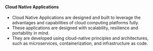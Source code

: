 #### Cloud Native Applications 

- Cloud Native Applications are designed and built to leverage the advantages and capabilities of cloud computing platforms fully. 
- These applications are designed with scalability, resilience and portability in mind. 
- They are developed using cloud-native principles and architectures, such as microservices, containerization, and infrastructure as code. 